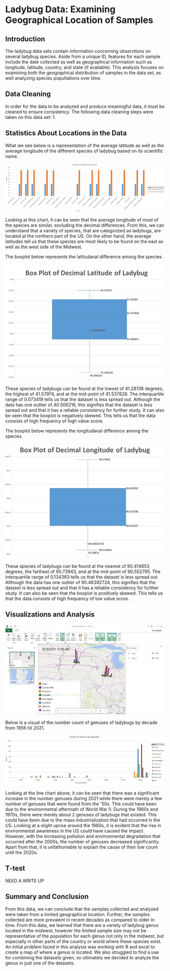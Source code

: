 # Ladybug Data: Examining Geographical Location of Samples
## Introduction
The ladybug data sets contain information concerning observtions on several ladybug species. Aside from a unique ID, features for each sample include the date collected as well as geographical information such as longitude, latitude, country, and state (if available). This analysis focuses on examining both the geographical distribution of samples in the data set, as well analyzing species popultations over time. 

## Data Cleaning
In order for the data to be analyzed and produce meaningful data, it must be cleaned to ensure consistency. The following data cleaning steps were taken on this data set: 
1. 

## Statistics About Locations in the Data

What we see below is a representation of the average latitude as well as the average longitude of the different species of ladybug based on its scientific name.

![average longitude and latitude](Visualizations/average_longlat.jpg)

Looking at this chart, it can be seen that the average longitude of most of the species are similar, excluding the decimal differences. From this, we can understand that a variety of species, that are categorized as ladybugs, are located at the northern part of the US. On the other hand, the average latitudes tell us that these species are most likely to be found on the east as well as the west side of the Midwest.      

The boxplot below represents the latitudanal difference among the species.

![Boxplot for latitude](Visualizations/box_latitude.jpg)

These species of ladybugs can be found at the lowest of 41.28138 degrees, the highest of 41.57974, and at the mid-point of 41.537828. The interquartile range of 0.073419 tells us that the dataset is less spread out. Although the data has one outlier of 40.506216, this signifies that the dataset is less spread out and that it has a reliable consistency for further study. It can also be seen that the boxplot is negatively skewed. This tells us that the data consists of high frequency of high value score.

The boxplot below represents the longitudanal difference among the species.

![Boxplot for longitude](Visualizations/box_longitude.jpg)

These species of ladybugs can be found at the nearest of 90.414653 degrees, the farthest of 90.73943, and at the mid-point of 90.552795. The interquartile range of 0.134363 tells us that the dataset is less spread out. Although the data has one outlier of 90.46392724, this signifies that the dataset is less spread out and that it has a reliable consistency for further study. It can also be seen that the boxplot is positively skewed. This tells us that the data consists of high frequency of low value score.
 
## Visualizations and Analysis
![map](Visualizations/map.jpg)

Below is a visual of the number count of genuses of ladybugs by decade from 1956 till 2021. 

![genus count by decade](Visualizations/genus_count_decade.jpg)

Looking at the line chart above, it can be seen that there was a significant increase in the number genuses during 2021 while there were merely a few number of genuses that were found from the '50s. This could have been due to the environmental aftermath of World War II. During the 1960s and 1970s, there were merely about 2 genuses of ladybugs that existed. This could have been due to the mass industrialization that had occurred in the US. Looking at a slight uprise around the 1980s, it is evident that the rise in environmental awareness in the US could have caused the impact. However, with the increasing pollution and environmental degradation that occurred after the 2000s, the number of genuses decreased significantly. Apart from that, it is unfathomable to explain the cause of their low count until the 2020s. 

## T-test

NEED A WRITE UP

## Summary and Conclusion
From this data, we can conclude that the samples collected and analyzed were taken from a limited geographical location. Further, the samples collected are more prevalent in recent decades as compared to older in time. From this data, we learned that there are a variety of ladybug genus located in the midwest, however the limited sample size may not be representative of the population for each genus not only in the midwest, but especially in other parts of the country or world where these species exist. An initial problem faced in this analysis was working with R and excel to create a map of where a genus is located. We also struggled to find a use for combining the datasets given, so ultimately we decided to analyze the genus in just one of the datasets. 
